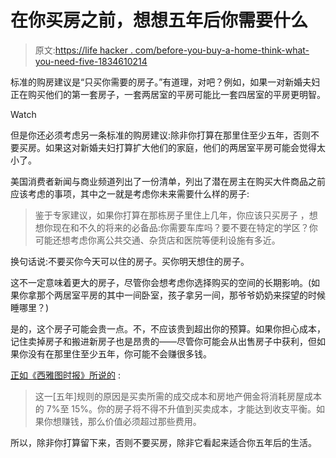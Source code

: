# 在你买房之前，想想五年后你需要什么

> 原文:[https://life hacker . com/before-you-buy-a-home-think-what-you-need-five-1834610214](https://lifehacker.com/before-you-buy-a-home-think-about-what-youll-need-five-1834610214)

标准的购房建议是“只买你需要的房子。”有道理，对吧？例如，如果一对新婚夫妇正在购买他们的第一套房子，一套两居室的平房可能比一套四居室的平房更明智。

Watch

但是你还必须考虑另一条标准的购房建议:除非你打算在那里住至少五年，否则不要买房。如果这对新婚夫妇打算扩大他们的家庭，他们的两居室平房可能会觉得太小了。

美国消费者新闻与商业频道列出了一份清单，列出了潜在房主在购买大件商品之前应该考虑的事项，其中之一就是考虑你未来需要什么样的房子:

> 鉴于专家建议，如果你打算在那栋房子里住上几年，你应该只买房子 ，想想你现在和不久的将来的必备品:你需要车库吗？要不要在特定的学区？你可能还想考虑你离公共交通、杂货店和医院等便利设施有多近。

换句话说:不要买你今天可以住的房子。买你明天想住的房子。

这不一定意味着更大的房子，尽管你会想考虑你选择购买的空间的长期影响。(如果你拿那个两居室平房的其中一间卧室，孩子拿另一间，那爷爷奶奶来探望的时候睡哪里？)

是的，这个房子可能会贵一点。不，不应该贵到超出你的预算。如果你担心成本，记住卖掉房子和搬进新房子也是昂贵的——尽管你可能会从出售房子中获利，但如果你没有在那里住至少五年，你可能不会赚很多钱。

[正如《西雅图时报》所说的](https://www.seattletimes.com/business/why-the-5-year-home-sale-rule-still-makes-sense-most-of-the-time/) :

> 这一[五年]规则的原因是买卖所需的成交成本和房地产佣金将消耗房屋成本的 7%至 15%。你的房子将不得不升值到买卖成本，才能达到收支平衡。如果你想赚钱，那么价值必须超过那些费用。

所以，除非你打算留下来，否则不要买房，除非它看起来适合你五年后的生活。